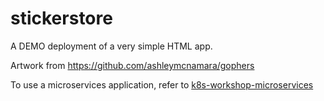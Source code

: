# stickerstore

A DEMO deployment of a very simple HTML app.

Artwork from https://github.com/ashleymcnamara/gophers

To use a microservices application, refer to [k8s-workshop-microservices](https://github.com/torosent/k8s-workshop-microservices)

